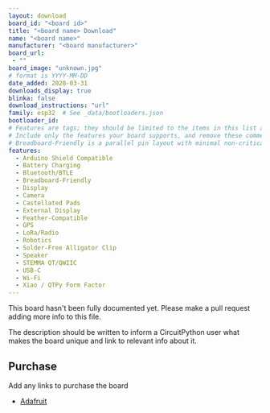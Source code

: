 ```yaml
---
layout: download
board_id: "<board id>"
title: "<board name> Download"
name: "<board name>"
manufacturer: "<board manufacturer>"
board_url:
 - ""
board_image: "unknown.jpg"
# format is YYYY-MM-DD
date_added: 2020-03-31
downloads_display: true
blinka: false
download_instructions: "url"
family: esp32  # See _data/bootloaders.json
bootloader_id:
# Features are tags; they should be limited to the items in this list and spelled exactly the same.
# Include only the features your board supports, and remove these comment lines before committing.
# Breadboard-Friendly is a parallel pin layout with minimal non-critical perpendicular pins
features:
  - Arduino Shield Compatible
  - Battery Charging
  - Bluetooth/BTLE
  - Breadboard-Friendly
  - Display
  - Camera
  - Castellated Pads
  - External Display
  - Feather-Compatible
  - GPS
  - LoRa/Radio
  - Robotics
  - Solder-Free Alligator Clip
  - Speaker
  - STEMMA QT/QWIIC
  - USB-C
  - Wi-Fi
  - Xiao / QTPy Form Factor
---
```


This board hasn't been fully documented yet. Please make a pull request adding more info to this file.

The description should be written to inform a CircuitPython user what makes the board unique and link to relevant info about it.

## Purchase
Add any links to purchase the board
* [Adafruit](https://www.adafruit.com/product/3857)

